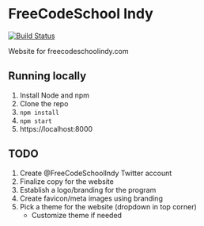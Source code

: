 # FreeCodeSchool Indy

[![Build Status](https://travis-ci.org/freecodeschoolindy/freecodeschoolindy.github.io.svg?branch=master)](https://travis-ci.org/freecodeschoolindy/freecodeschoolindy.github.io)

Website for freecodeschoolindy.com


## Running locally

1. Install Node and npm
1. Clone the repo
1. `npm install`
1. `npm start`
1. https://localhost:8000


## TODO

1. Create @FreeCodeSchoolIndy Twitter account
1. Finalize copy for the website
1. Establish a logo/branding for the program
1. Create favicon/meta images using branding
1. Pick a theme for the website (dropdown in top corner)
   * Customize theme if needed
